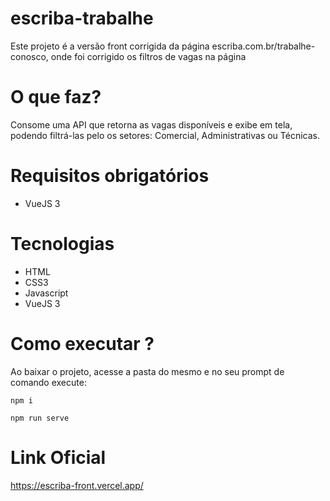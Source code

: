 # escriba-trabalhe

Este projeto é a versão front corrigida da página escriba.com.br/trabalhe-conosco, onde foi corrigido os filtros de vagas na página

# O que faz?
 Consome uma API que retorna as vagas disponíveis e exibe em tela, podendo filtrá-las pelo os setores: Comercial, Administrativas ou Técnicas.

# Requisitos obrigatórios

 - VueJS 3
 
# Tecnologias

- HTML
- CSS3
- Javascript
- VueJS 3

# Como executar ?

Ao baixar o projeto, acesse a pasta do mesmo e no seu prompt de comando execute:

<code>npm i</code>    
    
<code>npm run serve</code>

# Link Oficial

https://escriba-front.vercel.app/